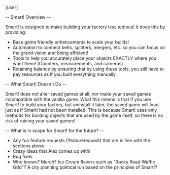 [user]

-- Smart! Overview --

Smart! is designed to make building your factory less tedious!  It does this by providing:

* Base game friendly enhancements to scale your builds!
* Automation to connect belts, splitters, mergers, etc. so you can focus on the grand vision and being efficient!
* Tools to help you accurately place your objects EXACTLY where you want them! (Counters, measurements, and cameras)
* Retaining balance by ensuring that by using these tools, you still have to pay resources as if you built everything manually.

-- What Smart! Doesn't Do --

Smart! does not alter saved games at all, nor make your saved games incompatible with the vanilla game.
What this means is that if you use Smart! to build your factory, but uninstall it later, the saved game will load just as if Smart! had not been installed.
This is because Smart! uses only methods for building objects that are used by the game itself, so there is no risk of ruining your saved games!

-- What is in scope for Smart! for the future? --

* Any fun feature requests (!featurerequest) that are in line with the sections above
* Crazy ideas that Alex comes up with!
* Bug fixes
* Who knows? Merch? Ice Cream flavors such as "Rocky Road Waffle Grid"? A city planning political run based on the principles of Smart!?
